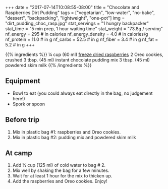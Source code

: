 +++
date = "2017-07-14T10:08:55-08:00"
title = "Chocolate and Raspberries Dirt Pudding"
tags = ["vegetarian", "low-water", "no-bake", "dessert", "backpacking", "lightweight", "one-pot"]
img = "dirt_pudding_choc_rasp.jpg"
stat_servings = "1 hungry backpacker"
stat_time = "5 min prep, 1 hour waiting time"
stat_weight = "73.8g / serving"
nf_energy = 295 # in calories
nf_energy_density = 4.0 # in calories/g
nf_protein = 11.0 # in g
nf_carbs = 52.5 # in g
nf_fiber = 3.4 # in g
nf_fat = 5.2 # in g
+++

{{% ingredients %}}
¼ cup (60 ml) <a target="_blank" href="https://www.amazon.com/gp/product/B00CQN07UW/ref=as_li_tl?ie=UTF8&camp=1789&creative=9325&creativeASIN=B00CQN07UW&linkCode=as2&tag=gourmethiking-20&linkId=86080b0704c5670f443c8ded33a172b0">freeze dried raspberries</a><img src="//ir-na.amazon-adsystem.com/e/ir?t=gourmethiking-20&l=am2&o=1&a=B00CQN07UW" width="1" height="1" border="0" alt="" style="border:none !important; margin:0px !important;" />
2 Oreo cookies, crushed
3 tbsp. (45 ml) instant chocolate pudding mix
3 tbsp. (45 ml) powdered skim milk
{{% /ingredients %}}

## Equipment
- Bowl to eat (you could always eat directly in the bag, no judgement here!)
- Spork or spoon
 
## Before trip
1. Mix in plastic bag #1: raspberries and Oreo cookies.
1. Mix in plastic bag #2: pudding mix and powdered skim milk
 
## At camp
1. Add ½ cup (125 ml) of cold water to bag # 2. 
1. Mix well by shaking the bag for a few minutes. 
1. Wait for at least 1 hour for the mix to thicken up. 
1. Add the raspberries and Oreo cookies. Enjoy!



